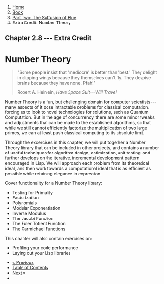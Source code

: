 <ol class="breadcrumb">
  <li><a href="/">Home</a></li>
  <li><a href="/book/">Book</a></li>
  <li><a href="/book/2-0-0-overview/">Part Two: The Suffusion of Blue</a></li>
  <li class="active">Extra Credit: Number Theory</li>
</ol>

## Chapter 2.8 --- Extra Credit

# Number Theory

> "Some people insist that 'mediocre' is better than 'best.' They delight in clipping wings because they themselves can't fly. They despise brains because they have none. Pfah!"
> <footer>Robert A. Heinlein, <em>Have Space Suit---Will Travel</em></footer>

Number Theory is a fun, but challenging domain for computer scientists---many aspects of it pose intractable problems for classical computation, forcing us to look to novel technologies for solutions, such as Quantum Computation.  But in the age of concurrency, there are some minor tweaks and adjustments that can be made to the established algorithms, so that while we still cannot efficiently factorize the multiplication of two large primes, we can at least push classical computing to its absolute limit.

Through the excercises in this chapter, we will put together a Number Theory library that can be included in other projects, and contains a number of useful techniques for algorithm design, optimization, unit testing, and further develops on the iterative, incremental development pattern encouraged in Lisp.  We will approach each problem from its theoretical ideal, and then work towards a computational ideal that is as efficient as possible while retaining elegance in expression.

Cover functionality for a Number Theory library:

* Testing for Primality
* Factorization
* Polynomials
* Modular Exponentiation
* Inverse Modulus
* The Jacobi Function
* The Euler Totient Function
* The Carmichael Functions

This chapter will also contain exercises on:

* Profiling your code performance
* Laying out your Lisp libraries

<ul class="pager">
  <li class="previous"><a href="/book/2-07-0-logic-and-more-math/">&laquo; Previous</a></li>
  <li><a href="/book/">Table of Contents</a></li>
  <li class="next"><a href="/book/2-09-0-binary-octets-bits/">Next &raquo;</a><li>
</ul>
